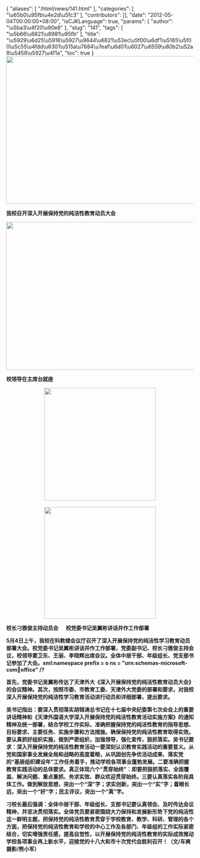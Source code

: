 {
    "aliases": [
        "/html/news/141.html"
    ],
    "categories": [
        "\u65b0\u95fb\u4e2d\u5fc3"
    ],
    "contributors": [],
    "date": "2012-05-04T00:00:00+08:00",
    "isCJKLanguage": true,
    "params": {
        "author": "\u5ba3\u4f20\u90e8"
    },
    "slug": "141",
    "tags": [
        "\u5b66\u6821\u8981\u95fb"
    ],
    "title": "\u5929\u6d25\u5916\u5927\u9644\u6821\u53ec\u5f00\u6df1\u5165\u5f00\u5c55\u4fdd\u6301\u515a\u7684\u7eaf\u6d01\u6027\u6559\u80b2\u52a8\u5458\u5927\u4f1a",
    "toc": true
}
**<img
    src="https://cdn.tfls.online/mirror/full/f0f8b6be5cf258b7253681f8be1047f9d25b6a0f.jpg"
    style="display:block;margin-left:auto;margin-right:auto;"
    decoding="async"
    fetchpriority="auto"
    loading="lazy"
    height="397"
    width="600"
/>**

**我校召开深入开展保持党的纯洁性教育动员大会**

**<img
    src="https://cdn.tfls.online/mirror/full/184e057552447e0e3040e23d0dbaa8fbda45e1f7.jpg"
    style="display:block;margin-left:auto;margin-right:auto;"
    decoding="async"
    fetchpriority="auto"
    loading="lazy"
    height="397"
    width="600"
/>**

**校领导在主席台就座**

**<img
    src="https://cdn.tfls.online/mirror/full/581cd932d3efb31c79329d1bb29dbda4ddd30979.jpg"
    style="display:block;margin-left:auto;margin-right:auto;"
    decoding="async"
    fetchpriority="auto"
    loading="lazy"
    height="303"
    width="300"
/> 
<img
    src="https://cdn.tfls.online/mirror/full/49571e8d5d29af3505d5fad6f0f348a08590bd42.jpg"
    style="display:block;margin-left:auto;margin-right:auto;"
    decoding="async"
    fetchpriority="auto"
    loading="lazy"
    height="300"
    width="300"
/>**

**校长刁雅俊主持动员会      校党委书记吴翼彬讲话并作工作部署**

**5月4日上午，我校在科教楼会议厅召开了深入开展保持党的纯洁性学习教育动员部署大会。校党委书记吴翼彬讲话并作工作部署，党委副书记、校长刁雅俊主持会议，校领导窦卫东、王丽、李晓辉出席会议。全体中层干部、年级组长、党支部书记参加了大会。xml:namespace prefix = o ns = "urn:schemas-microsoft-com:office:office" /?**

**首先，党委书记吴翼彬传达了天津外大《深入开展保持党的纯洁性教育动员大会》的会议精神。其次，按照市委、市教育工委、天津外大党委的部署和要求，对我校深入开展保持党的纯洁性学习教育活动进行动员和详细部署，提出要求。**

**吴书记指出：要深入贯彻落实胡锦涛总书记在十七届中央纪委第七次全会上的重要讲话精神和《天津外国语大学深入开展保持党的纯洁性教育活动实施方案》的通知精神及统一部署，结合学校工作实际，准确把握保持党的纯洁性教育的指导思想、目标要求、主要任务、实施步骤和方法措施，确保保持党的纯洁性教育取得实效。要认真抓好组织实施，做到严密组织，加强领导，强化宣传，狠抓落实。吴书记要求：深入开展保持党的纯洁性教育活动一要深刻认识教育实践活动的重要意义。从党和国家事业发展全局和战略的高度着眼，从巩固创先争优活动成果、落实党的“基层组织建设年”工作任务着手，推动学校各项事业蓬勃发展。二要准确把握教育实践活动的总体要求。真正体现六个“贯穿始终”：即要把狠抓落实、全面覆盖、解决问题、重点重抓、务求实效、群众欢迎贯穿始终。三要认真落实各阶段具体工作。做到解放思想，突出一个“深”字；求实创新，突出一个“实”字；着眼长远，突出一个“好”字；民主评议，突出一个“真”字。**

**刁校长最后强调：全体中层干部、年级组长、支部书记要认真领会、及时传达会议精神，并坚决贯彻落实。全体党员要紧密围绕大力保持和发展新形势下党的纯洁性这一鲜明主题，把保持党的纯洁性教育贯穿于学校教育、教学、科研、管理的各个方面，把保持党的纯洁性教育和学校的中心工作及各部门、年级组的工作实际紧密结合，切实增强责任感，提高自觉性，以开展保持党的纯洁性教育的实际成效推动学校各项事业再上新水平，迎接党的十八大和市十次党代会胜利召开！（文/车爽 摄影/熊小军）**

